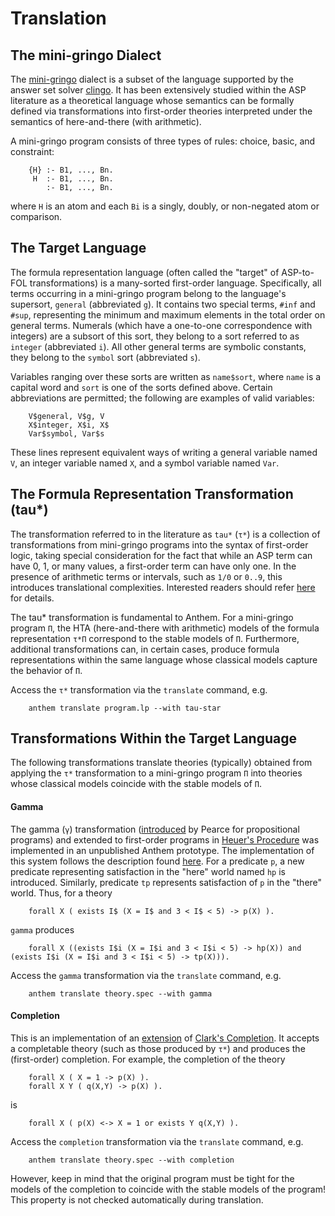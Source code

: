 # Translation

## The mini-gringo Dialect
The [mini-gringo](https://doi.org/10.1017/S1471068420000344) dialect is a subset of the language supported by the answer set solver [clingo](https://potassco.org/clingo/).
It has been extensively studied within the ASP literature as a theoretical language whose semantics can be formally defined via transformations into first-order theories interpreted under the semantics of here-and-there (with arithmetic).

A mini-gringo program consists of three types of rules: choice, basic, and constraint:

```
    {H} :- B1, ..., Bn.
     H  :- B1, ..., Bn.
        :- B1, ..., Bn.
```

where `H` is an atom and each `Bi` is a singly, doubly, or non-negated atom or comparison.


## The Target Language
The formula representation language (often called the "target" of ASP-to-FOL transformations) is a many-sorted first-order language.
Specifically, all terms occurring in a mini-gringo program belong to the language's supersort, `general` (abbreviated `g`).
It contains two special terms, `#inf` and `#sup`, representing the minimum and maximum elements in the total order on general terms.
Numerals (which have a one-to-one correspondence with integers) are a subsort of this sort, they belong to a sort referred to as `integer` (abbreviated `i`).
All other general terms are symbolic constants, they belong to the `symbol` sort (abbreviated `s`).

Variables ranging over these sorts are written as `name$sort`, where `name` is a capital word and `sort` is one of the sorts defined above.
Certain abbreviations are permitted; the following are examples of valid variables:

```
    V$general, V$g, V
    X$integer, X$i, X$
    Var$symbol, Var$s
```

These lines represent equivalent ways of writing a general variable named `V`, an integer variable named `X`, and a symbol variable named `Var`.



## The Formula Representation Transformation (tau*)

The transformation referred to in the literature as `tau*` (`τ*`) is a collection of transformations from mini-gringo programs into the syntax of first-order logic, taking special consideration for the fact that while an ASP term can have 0, 1, or many values, a first-order term can have only one.
In the presence of arithmetic terms or intervals, such as `1/0` or `0..9`, this introduces translational complexities.
Interested readers should refer [here](https://doi.org/10.1017/S1471068420000344) for details.

The tau* transformation is fundamental to Anthem.
For a mini-gringo program `Π`, the HTA (here-and-there with arithmetic) models of the formula representation `τ*Π` correspond to the stable models of `Π`.
Furthermore, additional transformations can, in certain cases, produce formula representations within the same language whose classical models capture the behavior of `Π`.

Access the `τ*` transformation via the `translate` command, e.g.
```
    anthem translate program.lp --with tau-star
```

## Transformations Within the Target Language

The following transformations translate theories (typically) obtained from applying the `τ*` transformation to a mini-gringo program `Π` into theories whose classical models coincide with the stable models of `Π`.

#### Gamma
The gamma (`γ`) transformation ([introduced](https://doi.org/10.1017/S147106840999010X) by Pearce for propositional programs) and extended to first-order programs in [Heuer's Procedure](https://doi.org/10.1007/978-3-031-43619-2_18) was implemented in an unpublished Anthem prototype.
The implementation of this system follows the description found [here](https://doi.org/10.1007/978-3-031-43619-2_18).
For a predicate `p`, a new predicate representing satisfaction in the "here" world named `hp` is introduced.
Similarly, predicate `tp` represents satisfaction of `p` in the "there" world.
Thus, for a theory
```
    forall X ( exists I$ (X = I$ and 3 < I$ < 5) -> p(X) ).
```
`gamma` produces
```
    forall X ((exists I$i (X = I$i and 3 < I$i < 5) -> hp(X)) and (exists I$i (X = I$i and 3 < I$i < 5) -> tp(X))).
```
Access the `gamma` transformation via the `translate` command, e.g.
```
    anthem translate theory.spec --with gamma
```
<!-- or stack it with the `τ*` command, e.g.
```
    anthem translate program.lp --with tau-star,gamma
``` -->


#### Completion

This is an implementation of an [extension](https://doi.org/10.1017/S147106842300039X) of [Clark's Completion](https://doi.org/10.1007/978-1-4684-3384-5_11).
It accepts a completable theory (such as those produced by `τ*`) and produces the (first-order) completion.
For example, the completion of the theory
```
    forall X ( X = 1 -> p(X) ).
    forall X Y ( q(X,Y) -> p(X) ).
```
is
```
    forall X ( p(X) <-> X = 1 or exists Y q(X,Y) ).
```

Access the `completion` transformation via the `translate` command, e.g.
```
    anthem translate theory.spec --with completion
```
<!-- or stack it with the `τ*` command, e.g.
```
    anthem translate program.lp --with tau-star,completion
``` -->
However, keep in mind that the original program must be tight for the models of the completion to coincide with the stable models of the program!
This property is not checked automatically during translation.
